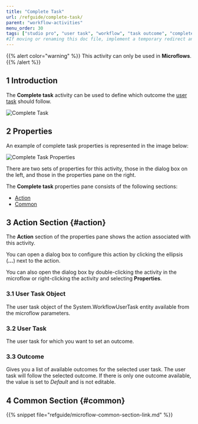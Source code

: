 ```yaml
---
title: "Complete Task"
url: /refguide/complete-task/
parent: "workflow-activities"
menu_order: 30
tags: ["studio pro", "user task", "workflow", "task outcome", "complete task"]
#If moving or renaming this doc file, implement a temporary redirect and let the respective team know they should update the URL in the product. See Mapping to Products for more details.
---
```


{{% alert color="warning" %}}
This activity can only be used in **Microflows**.
{{% /alert %}}

## 1 Introduction

The **Complete task** activity can be used to define which outcome the [user task](/refguide/user-task/) should follow. 

![Complete Task](/attachments/refguide/modeling/application-logic/microflows-and-nanoflows/activities/workflow-activities/complete-task/complete-task.jpg)

## 2 Properties

An example of complete task properties is represented in the image below:

![Complete Task Properties](/attachments/refguide/modeling/application-logic/microflows-and-nanoflows/activities/workflow-activities/complete-task/complete-task-properties.jpg)

There are two sets of properties for this activity, those in the dialog box on the left, and those in the properties pane on the right.

The **Complete task** properties pane consists of the following sections:

* [Action](#action)
* [Common](#common)

## 3 Action Section {#action}

The **Action** section of the properties pane shows the action associated with this activity.

You can open a dialog box to configure this action by clicking the ellipsis (**…**) next to the action.

You can also open the dialog box by double-clicking the activity in the microflow or right-clicking the activity and selecting **Properties**.

### 3.1 User Task Object

The user task object of the System.WorkflowUserTask entity available from the microflow parameters.

### 3.2 User Task

The user task for which you want to set an outcome. 

### 3.3 Outcome

Gives you a list of available outcomes for the selected user task. The user task will follow the selected outcome. If there is only one outcome available, the value is set to *Default* and is not editable.

## 4 Common Section {#common}

{{% snippet file="refguide/microflow-common-section-link.md" %}}